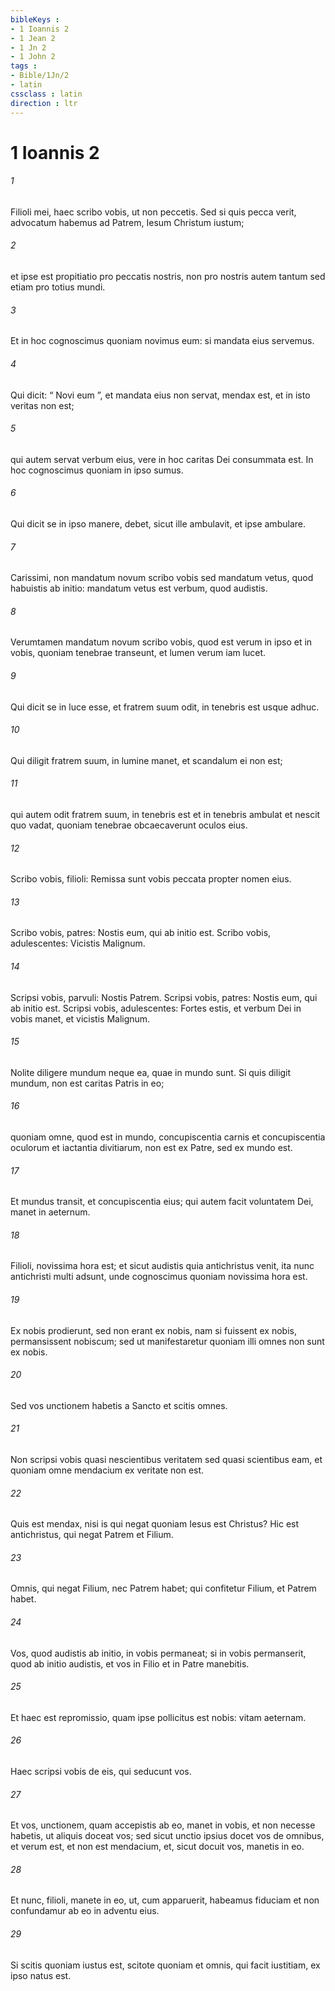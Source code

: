 ```yaml
---
bibleKeys : 
- 1 Ioannis 2
- 1 Jean 2
- 1 Jn 2
- 1 John 2
tags : 
- Bible/1Jn/2
- latin
cssclass : latin
direction : ltr
---
```


# 1 Ioannis 2

###### 1
Filioli mei, haec scribo vobis, ut non peccetis. Sed si quis pecca verit, advocatum habemus ad Patrem, Iesum Christum iustum; 
###### 2
et ipse est propitiatio pro peccatis nostris, non pro nostris autem tantum sed etiam pro totius mundi.
###### 3
Et in hoc cognoscimus quoniam novimus eum: si mandata eius servemus. 
###### 4
Qui dicit: “ Novi eum ”, et mandata eius non servat, mendax est, et in isto veritas non est; 
###### 5
qui autem servat verbum eius, vere in hoc caritas Dei consummata est. In hoc cognoscimus quoniam in ipso sumus. 
###### 6
Qui dicit se in ipso manere, debet, sicut ille ambulavit, et ipse ambulare.
###### 7
Carissimi, non mandatum novum scribo vobis sed mandatum vetus, quod habuistis ab initio: mandatum vetus est verbum, quod audistis. 
###### 8
Verumtamen mandatum novum scribo vobis, quod est verum in ipso et in vobis, quoniam tenebrae transeunt, et lumen verum iam lucet. 
###### 9
Qui dicit se in luce esse, et fratrem suum odit, in tenebris est usque adhuc. 
###### 10
Qui diligit fratrem suum, in lumine manet, et scandalum ei non est; 
###### 11
qui autem odit fratrem suum, in tenebris est et in tenebris ambulat et nescit quo vadat, quoniam tenebrae obcaecaverunt oculos eius.
###### 12
Scribo vobis, filioli: Remissa sunt vobis peccata propter nomen eius. 
###### 13
Scribo vobis, patres: Nostis eum, qui ab initio est. Scribo vobis, adulescentes: Vicistis Malignum. 
###### 14
Scripsi vobis, parvuli: Nostis Patrem. Scripsi vobis, patres: Nostis eum, qui ab initio est. Scripsi vobis, adulescentes: Fortes estis, et verbum Dei in vobis manet, et vicistis Malignum.
###### 15
Nolite diligere mundum neque ea, quae in mundo sunt. Si quis diligit mundum, non est caritas Patris in eo; 
###### 16
quoniam omne, quod est in mundo, concupiscentia carnis et concupiscentia oculorum et iactantia divitiarum, non est ex Patre, sed ex mundo est. 
###### 17
Et mundus transit, et concupiscentia eius; qui autem facit voluntatem Dei, manet in aeternum.
###### 18
Filioli, novissima hora est; et sicut audistis quia antichristus venit, ita nunc antichristi multi adsunt, unde cognoscimus quoniam novissima hora est. 
###### 19
Ex nobis prodierunt, sed non erant ex nobis, nam si fuissent ex nobis, permansissent nobiscum; sed ut manifestaretur quoniam illi omnes non sunt ex nobis. 
###### 20
Sed vos unctionem habetis a Sancto et scitis omnes. 
###### 21
Non scripsi vobis quasi nescientibus veritatem sed quasi scientibus eam, et quoniam omne mendacium ex veritate non est. 
###### 22
Quis est mendax, nisi is qui negat quoniam Iesus est Christus? Hic est antichristus, qui negat Patrem et Filium. 
###### 23
Omnis, qui negat Filium, nec Patrem habet; qui confitetur Filium, et Patrem habet.
###### 24
Vos, quod audistis ab initio, in vobis permaneat; si in vobis permanserit, quod ab initio audistis, et vos in Filio et in Patre manebitis. 
###### 25
Et haec est repromissio, quam ipse pollicitus est nobis: vitam aeternam.
###### 26
Haec scripsi vobis de eis, qui seducunt vos. 
###### 27
Et vos, unctionem, quam accepistis ab eo, manet in vobis, et non necesse habetis, ut aliquis doceat vos; sed sicut unctio ipsius docet vos de omnibus, et verum est, et non est mendacium, et, sicut docuit vos, manetis in eo.
###### 28
Et nunc, filioli, manete in eo, ut, cum apparuerit, habeamus fiduciam et non confundamur ab eo in adventu eius. 
###### 29
Si scitis quoniam iustus est, scitote quoniam et omnis, qui facit iustitiam, ex ipso natus est.

